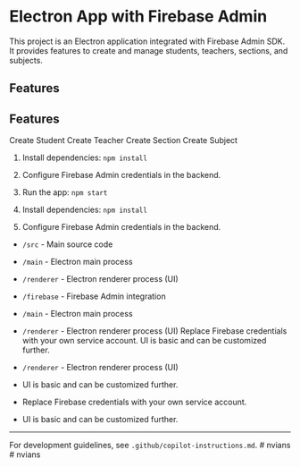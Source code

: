 # Electron App with Firebase Admin

This project is an Electron application integrated with Firebase Admin SDK. It provides features to create and manage students, teachers, sections, and subjects.

## Features
## Features

 Create Student
 Create Teacher
 Create Section
 Create Subject



1. Install dependencies: `npm install`
2. Configure Firebase Admin credentials in the backend.
3. Run the app: `npm start`

1. Install dependencies: `npm install`
2. Configure Firebase Admin credentials in the backend.

- `/src` - Main source code
- `/main` - Electron main process
- `/renderer` - Electron renderer process (UI)
- `/firebase` - Firebase Admin integration

- `/main` - Electron main process
- `/renderer` - Electron renderer process (UI)
 Replace Firebase credentials with your own service account.
 UI is basic and can be customized further.
- `/renderer` - Electron renderer process (UI)
- UI is basic and can be customized further.

- Replace Firebase credentials with your own service account.
- UI is basic and can be customized further.

---
For development guidelines, see `.github/copilot-instructions.md`.
#   n v i a n s  
 #   n v i a n s  
 